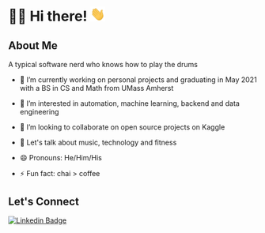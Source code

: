 # :man_technologist: Hi there! <img src="https://github.com/ritwikbagga/ritwikbagga/blob/main/wave.gif" width="30px">


## About Me

A typical software nerd who knows how to play the drums

- 🔭 I’m currently working on personal projects and graduating in May 2021 with a BS in CS and Math from UMass Amherst

- 🌱 I’m interested in automation, machine learning, backend and data engineering

- 👯 I’m looking to collaborate on open source projects on Kaggle

- 💬 Let's talk about music, technology and fitness

- 😄 Pronouns: He/Him/His

- ⚡ Fun fact: chai > coffee

## Let's Connect

[![Linkedin Badge](https://img.shields.io/badge/-ritwikbagga-blue?style=flat-square&logo=Linkedin&logoColor=white&link=https://www.linkedin.com/in/ritwikbagga98/)](https://www.linkedin.com/in/ritwikbagga98/)

